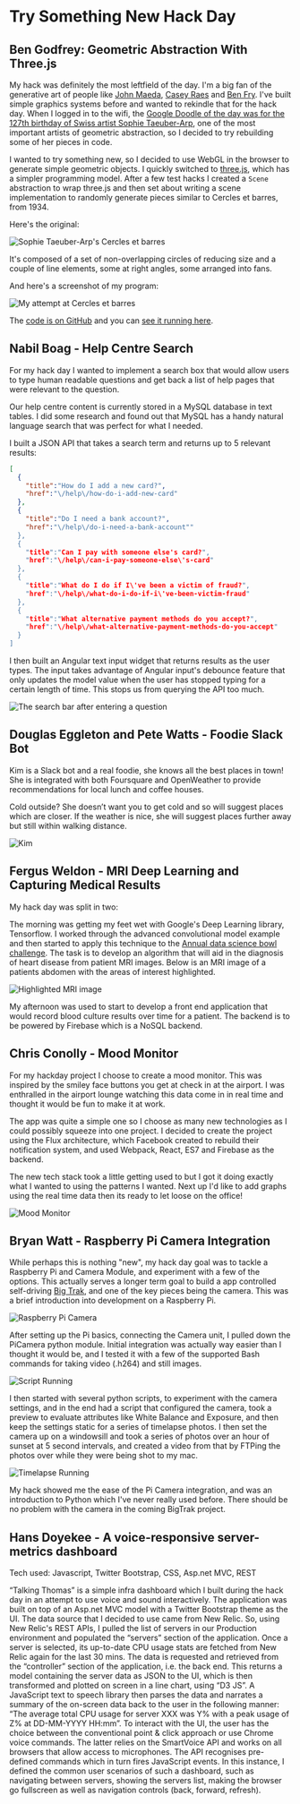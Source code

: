 Try Something New Hack Day
==========================

Ben Godfrey: Geometric Abstraction With Three.js
------------------------------------------------

My hack was definitely the most leftfield of the day. I'm a big fan of
the generative art of people like [John
Maeda](http://www.maedastudio.com/2001/maedamedia/index.php?category=all&next=exists&prev=exists&this=maedamedia),
[Casey Raes](http://reas.com/) and [Ben Fry](http://benfry.com/). I've built
simple graphics systems before and wanted to rekindle that for the hack day.
When I logged in to the wifi, the [Google Doodle of the day was for the 127th
birthday of Swiss artist Sophie
Taeuber-Arp](http://www.google.com/doodles/sophie-taeuber-arps-127th-birthday),
one of the most important artists of geometric abstraction, so I decided to try
rebuilding some of her pieces in code.

I wanted to try something new, so I decided to use WebGL in the browser to
generate simple geometric objects. I quickly switched to
[three.js](http://threejs.org/), which has a simpler programming model. After a
few test hacks I created a `Scene` abstraction to wrap three.js and then set
about writing a scene implementation to randomly generate pieces similar to
Cercles et barres, from 1934.

Here's the original:

![Sophie Taeuber-Arp's Cercles et barres](http://stuff.aftnn.org/wongatech-hack-day-jan-2016/sophie-taeuber-arp-cercles-et-barres.jpg)

It's composed of a set of non-overlapping circles of reducing size and a couple
of line elements, some at right angles, some arranged into fans.

And here's a screenshot of my program:

![My attempt at Cercles et barres](http://stuff.aftnn.org/wongatech-hack-day-jan-2016/hack-day-2016-cercles-et-barres.png)

The [code is on
GitHub](https://github.com/afternoon/geometric-abstraction-with-three.js) and
you can [see it running
here](http://afternoon.github.io/geometric-abstraction-with-three.js/).

Nabil Boag - Help Centre Search
-------------------------------

For my hack day I wanted to implement a search box that would allow users to
type human readable questions and get back a list of help pages that were
relevant to the question.

Our help centre content is currently stored in a MySQL database in text tables.
I did some research and found out that MySQL has a handy natural language
search that was perfect for what I needed.

I built a JSON API that takes a search term and returns up to 5 relevant results:
```json
[
  {
    "title":"How do I add a new card?",
    "href":"\/help\/how-do-i-add-new-card"
  },
  {
    "title":"Do I need a bank account?",
    "href":"\/help\/do-i-need-a-bank-account""
  },
  {
    "title":"Can I pay with someone else's card?",
    "href":"\/help\/can-i-pay-someone-else\'s-card"
  },
  {
    "title":"What do I do if I\'ve been a victim of fraud?",
    "href":"\/help\/what-do-i-do-if-i\'ve-been-victim-fraud"
  },
  {
    "title":"What alternative payment methods do you accept?",
    "href":"\/help\/what-alternative-payment-methods-do-you-accept"
  }
]
```

I then built an Angular text input widget that returns results as the user types.
The input takes advantage of Angular input's debounce feature that only updates
the model value when the user has stopped typing for a certain length of time.
This stops us from querying the API too much.

![The search bar after entering a question](http://i.imgur.com/DZCDtIj.png)

Douglas Eggleton and Pete Watts - Foodie Slack Bot
--------------------------------------------------

Kim is a Slack bot and a real foodie, she knows all the best places in town!
She is integrated with both Foursquare and OpenWeather to provide
recommendations for local lunch and coffee houses.

Cold outside? She doesn’t want you to get cold and so will suggest
places which are closer. If the weather is nice, she will suggest places
further away but still within walking distance.

![Kim](http://i.imgur.com/5isHsN1.png)

Fergus Weldon - MRI Deep Learning and Capturing Medical Results
---------------------------------------------------------------

My hack day was split in two:

The morning was getting my feet wet with Google's Deep Learning library,
Tensorflow. I worked through the advanced convolutional model example and
then started to apply this technique to the
[Annual data science bowl challenge](https://www.kaggle.com/c/second-annual-data-science-bowl).
The task is to develop an algorithm that will aid in the diagnosis of heart
disease from patient MRI images. Below is an MRI image of a patients
abdomen with the areas of interest highlighted.

![Highlighted MRI image](http://i.imgur.com/D46M0ps.png)

My afternoon was used to start to develop a front end application that would
record blood culture results over time for a patient. The backend is to be
powered by Firebase which is a NoSQL backend.

Chris Conolly - Mood Monitor
----------------------------

For my hackday project I choose to create a mood monitor. This was inspired by
the smiley face buttons you get at check in at the airport. I was enthralled
in the airport lounge watching this data come in in real time and thought
it would be fun to make it at work.

The app was quite a simple one so I choose as many new technologies as I
could possibly squeeze into one project. I decided to create the project
using the Flux architecture, which Facebook created to rebuild their
notification system, and used Webpack, React, ES7 and Firebase as the backend.

The new tech stack took a little getting used to but I got it doing exactly
what I wanted to using the patterns I wanted. Next up I'd like to add graphs
using the real time data then its ready to let loose on the office!

![Mood Monitor](http://i.imgur.com/8F6R78v.png)

Bryan Watt - Raspberry Pi Camera Integration
--------------------------------------------

While perhaps this is nothing "new", my hack day goal was to tackle a
Raspberry Pi and Camera Module, and experiment with a few of the options.
This actually serves a longer term goal to build a app controlled self-driving
[Big Trak](https://s-media-cache-ak0.pinimg.com/736x/dd/69/77/dd6977b28ca1850b929c8d8e0aecf899.jpg),
and one of the key pieces being the camera. This was a brief introduction into
development on a Raspberry Pi.

![Raspberry Pi Camera](http://i.imgur.com/TsyGbqq.jpg)

After setting up the Pi basics, connecting the Camera unit, I pulled down the
PiCamera python module. Initial integration was actually way easier than I
thought it would be, and I tested it with a few of the supported Bash
commands for taking video (.h264) and still images.

![Script Running](http://i.imgur.com/ERZYG96.jpg)

I then started with several python scripts, to experiment with the camera
settings, and in the end had a script that configured the camera, took a
preview to evaluate attributes like White Balance and Exposure, and then
keep the settings static for a series of timelapse photos. I then set the
camera up on a windowsill and took a series of photos over an hour of sunset
at 5 second intervals, and created a video from that by FTPing the photos over
while they were being shot to my mac.

![Timelapse Running](http://i.imgur.com/m6fkeun.jpg)

My hack showed me the ease of the Pi Camera integration, and was an
introduction to Python which I've never really used before. There should
be no problem with the camera in the coming BigTrak project.

Hans Doyekee - A voice-responsive server-metrics dashboard
----------------------------------------------------------

Tech used: Javascript, Twitter Bootstrap, CSS, Asp.net MVC, REST

“Talking Thomas” is a simple infra dashboard which I built during the hack
day in an attempt to use voice and sound interactively. The application was
built on top of an Asp.net MVC model with a Twitter Bootstrap theme as the UI.
The data source that I decided to use came from New Relic. So, using
New Relic's REST APIs, I pulled the list of servers in our Production
environment and populated the “servers” section of the application.
Once a server is selected, its up-to-date CPU usage stats are fetched from
New Relic again for the last 30 mins. The data is requested and retrieved
from the “controller” section of the application, i.e. the back end. This
returns a model containing the server data as JSON to the UI, which is then
transformed and plotted on screen in a line chart, using “D3 JS”.  A
JavaScript text to speech library then parses the data and narrates a summary
of the on-screen data back to the user in the following manner:
“The average total CPU usage for server XXX was Y% with a peak usage of
Z% at DD-MM-YYYY HH:mm”. To interact with the UI, the user has the choice
between the conventional point & click approach or use Chrome voice commands.
The latter relies on the SmartVoice API and works on all browsers that allow
access to microphones. The API recognises pre-defined commands which in turn
fires JavaScript events. In this instance, I defined the common user
scenarios of such a dashboard, such as navigating between servers, showing
the servers list, making the browser go fullscreen as well as navigation
controls (back, forward, refresh).


